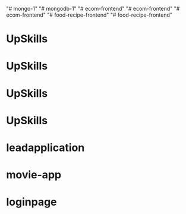 "# mongo-1" 
"# mongodb-1" 
"# ecom-frontend" 
"# ecom-frontend" 
"# ecom-frontend" 
"# food-recipe-frontend" 
"# food-recipe-frontend" 
# UpSkills
# UpSkills
# UpSkills
# UpSkills
# leadapplication
# movie-app
# loginpage
